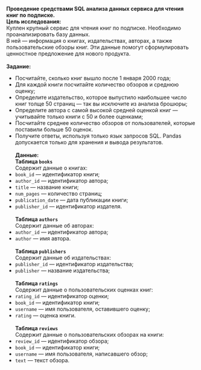 <b>Проведение средствами SQL анализа данных  сервиса для чтения книг по подписке.</b> <br/>
<b>Цель исследования:</b><br>
Куплен крупный сервис для чтения книг по подписке. Необходимо проанализировать базу данных.<br/>
В ней — информация о книгах, издательствах, авторах, а также пользовательские обзоры книг. Эти данные помогут сформулировать ценностное предложение для нового продукта.<br/><br/>
<b>Задание:</b> <br/>
- Посчитайте, сколько книг вышло после 1 января 2000 года;<br/>
- Для каждой книги посчитайте количество обзоров и среднюю оценку;<br/>
- Определите издательство, которое выпустило наибольшее число книг толще 50 страниц — так вы исключите из анализа брошюры;<br/>
- Определите автора с самой высокой средней оценкой книг — учитывайте только книги с 50 и более оценками;<br/>
- Посчитайте среднее количество обзоров от пользователей, которые поставили больше 50 оценок.<br/>
- Получите ответы, используя только язык запросов SQL. Pandas допускается только для хранения и вывода результатов.<br/><br/>
<b>Данные:</b><br/>
<b>Таблица `books`</b><br/>
Содержит данные о книгах:<br/>
- `book_id` — идентификатор книги;<br/>
- `author_id` — идентификатор автора;<br/>
- `title` — название книги;<br/>
- `num_pages` — количество страниц;<br/>
- `publication_date` — дата публикации книги;<br/>
- `publisher_id` — идентификатор издателя.<br/><br/>
<b>Таблица `authors`</b><br/>
Содержит данные об авторах:<br/>
- `author_id` — идентификатор автора;<br/>
- `author` — имя автора.<br/><br/>
<b>Таблица `publishers`</b><br/>
Содержит данные об издательствах:<br/>
- `publisher_id` — идентификатор издательства;<br/>
- `publisher` — название издательства;<br/><br/>
<b>Таблица `ratings`</b><br/>
Содержит данные о пользовательских оценках книг:<br/>
- `rating_id` — идентификатор оценки;<br/>
- `book_id` — идентификатор книги;<br/>
- `username` — имя пользователя, оставившего оценку;<br/>
- `rating` — оценка книги.<br/><br/>
<b>Таблица `reviews`</b><br/>
Содержит данные о пользовательских обзорах на книги:<br/>
- `review_id` — идентификатор обзора;<br/>
- `book_id` — идентификатор книги;<br/>
- `username` — имя пользователя, написавшего обзор;<br/>
- `text` — текст обзора.<br/><br/>